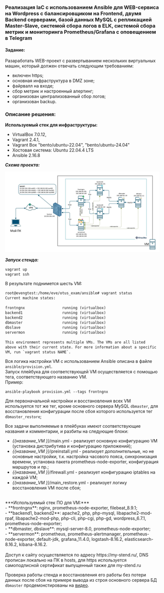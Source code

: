 ### Реализация IaC с использованием Ansible для WEB-сервиса на Wordpress с балансировщиком на Frontend, двумя Backend серверами, базой данных MySQL с репликацией Master-Slave, системой сбора логов в ELK, системой сбора метрик и мониторинга Prometheus/Grafana с оповещением в Telegram 

#### Задание:<br/>
Разаработать WEB-проект с развертыванием нескольких виртуальных машин, который должен отвечать следующим требованиям:
- включен https;
- основная инфраструктура в DMZ зоне;
- файрвалл на входе;
- сбор метрик и настроенный алертинг;
- организован централизованный сбор логов;
- организован backup.

### Описание решения:<br/>

****Используемый стек для инфраструктуры:****
- VirtualBox 7.0.12,
- Vagrant 2.4.1,
- Vagrant Box "bento/ubuntu-22.04", "bento/ubuntu-24.04"
- Хостовая система: Ubuntu 22.04.4 LTS
- Ansible 2.16.8

***Схема проекта:***

![Text](https://github.com/egorvshch/linux_pro_admin_course/blob/main/project_work/ext_files/schema_web_project_.jpg)

***Запуск стенда:***

```
vagrant up
vagrant ssh
```

В результате поднимется шесть VM:<br/>
```
root@evengtest:/home/eve/otus_exam/ansible# vagrant status
Current machine states:

frontngnx                 running (virtualbox)
backend1                  running (virtualbox)
backend2                  running (virtualbox)
dbmaster                  running (virtualbox)
dbslave                   running (virtualbox)
servermon                 running (virtualbox)

This environment represents multiple VMs. The VMs are all listed
above with their current state. For more information about a specific
VM, run `vagrant status NAME`.
```
Вся логика настройки VM с использованием Ansible описана в файле ```ansible/provision.yml```.<br/>
Запуск плейбука для соответствующей VM осуществляется с помощью тега, соответствующего названию VM.<br/>
Пример:<br/>
```
ansible-playbook provision.yml --tags frontngnx
```
Для первоначальной настройки и восстановления всех VM используется тот же тег, кроме основного сервера MySQL ```dbmaster```, для восстановления конфигурации после сбоя которого используется тег ```dbmaster_restore```;<br/>

Все задачи выполняемые в плейбуках имеют соответствующие названия и комментарии, и разбиты на следующие блоки:<br/>
- *{{название_VM }}*/main.yml - реализует основную конфигурацию VM (установка дистрибутива и конфигурацию приложений);<br/>
- *{{название_VM }}*/preinstall.yml - реализует дополнительные, но не основные настройки, т.к. настройка часового пояса, синхронизация времени, установка пакета prometheus-node-exporter, конфигурация маршрутов и пр.;<br/>
- *{{название_VM }}*/firewall.yml - реализует конфигурацию iptables на каждой VM;<br/>
- *{{название_VM }}*/main_restore.yml - реализует логику восстановления VM после сбоя;<br/>
<br/>
***Используемый стек ПО для VM:*** <br/>
- **frontngnx**:   nginx, prometheus-node-exporter, filebeat_8.9.1;<br/>
- **backend1, backend2**: apache2, php, php-mysql, libapache2-mod-rpaf, libapache2-mod-php, php-cli, php-cgi, php-gd, wordpress_6.7.1, prometheus-node-exporter;<br/>
- **dbmaster, dbslave**: mysql-server-8.0, prometheus-node-exporter;<br/>
- **servermon**: prometheus, prometheus-alertmanager, prometheus-node-exporter, default-jdk, grafana_11.4.0, logstash-8.16.2, elasticsearch-8.16.2, kibana-8.16.2.<br/>
<br/>
Доступ к сайту осуществляется по адресу https://my-stend.ru/, DNS прописан локально на ПК в hosts, для https используется самоподписной сертификат выпущенный также для my-stend.ru

Проверка работы стенда и восстановления его работы без потери данных после сбоя на примере вывода из строя основного сервера БД ```dbmaster``` продемонстированы на [видео](https://disk.yandex.ru/i/S5LD1Chx6wmKlA).






